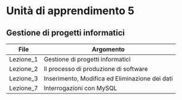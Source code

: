 # Unità di apprendimento 5
## Gestione di progetti informatici

|File|Argomento|
|----|-----|
|Lezione_1|Gestione di progetti informatici|
|Lezione_2|Il processo di produzione di software|
|Lezione_3|Inserimento, Modifica ed Eliminazione dei dati|
|Lezione_7|Interrogazioni con MySQL|
